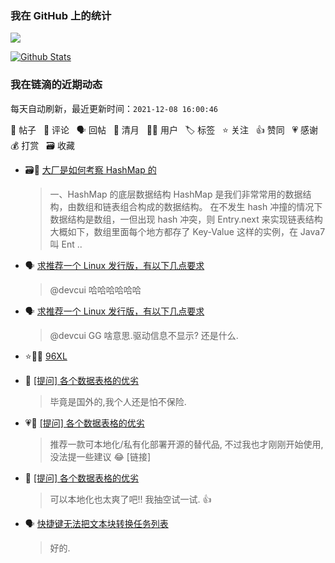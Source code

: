 ### 我在 GitHub 上的统计

<a title="Hits" target="_blank" href="https://github.com/Crowds21/Crowds21"><img src="https://hits.b3log.org/crowds21/crowds21.svg"></a>

[![Github Stats](https://github-readme-stats.vercel.app/api?username=crowds21&theme=tokyonight&show_icons=true)](https://github.com/crowds21)

<!--events start -->

### 我在链滴的近期动态

每天自动刷新，最近更新时间：`2021-12-08 16:00:46`

📝 帖子 &nbsp; 💬 评论 &nbsp; 🗣 回帖 &nbsp; 🌙 清月 &nbsp; 👨‍💻 用户 &nbsp; 🏷️ 标签 &nbsp; ⭐️ 关注 &nbsp; 👍 赞同 &nbsp; 💗 感谢 &nbsp; 💰 打赏 &nbsp; 🗃 收藏

* 🗃📝 [大厂是如何考察 HashMap 的](https://ld246.com/article/1638861761867)

  > 一、HashMap 的底层数据结构 HashMap 是我们非常常用的数据结构，由数组和链表组合构成的数据结构。 在不发生 hash 冲撞的情况下数据结构是数组，一但出现 hash 冲突，则 Entry.next 来实现链表结构 大概如下，数组里面每个地方都存了 Key-Value 这样的实例，在 Java7 叫 Ent ..
* 🗣 [求推荐一个 Linux 发行版，有以下几点要求](https://ld246.com/article/1638416925026/comment/1638452130958#comments)

  > @devcui 哈哈哈哈哈哈
* 🗣 [求推荐一个 Linux 发行版，有以下几点要求](https://ld246.com/article/1638416925026/comment/1638452130958#comments)

  > @devcui GG 啥意思.驱动信息不显示? 还是什么.
* ⭐️👨‍💻 [96XL](https://ld246.com/member/96XL)

  > 
* 💬 [[提问] 各个数据表格的优劣](https://ld246.com/article/1638179178806/comment/1638367828188#comments)

  > 毕竟是国外的,我个人还是怕不保险.
* 💗💬 [[提问] 各个数据表格的优劣](https://ld246.com/article/1638179178806/comment/1638269317106#comments)

  > 推荐一款可本地化/私有化部署开源的替代品, 不过我也才刚刚开始使用, 没法提一些建议 😂 [链接]
* 💬 [[提问] 各个数据表格的优劣](https://ld246.com/article/1638179178806/comment/1638318568968#comments)

  > 可以本地化也太爽了吧!! 我抽空试一试. 👍
* 🗣 [快捷键无法把文本块转换任务列表](https://ld246.com/article/1638154822024/comment/1638193946318#comments)

  > 好的.


<!--events end -->
